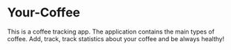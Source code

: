 # Your-Coffee

This is a coffee tracking app. The application contains the main types of coffee. Add, track, track statistics about your coffee and be always healthy!

